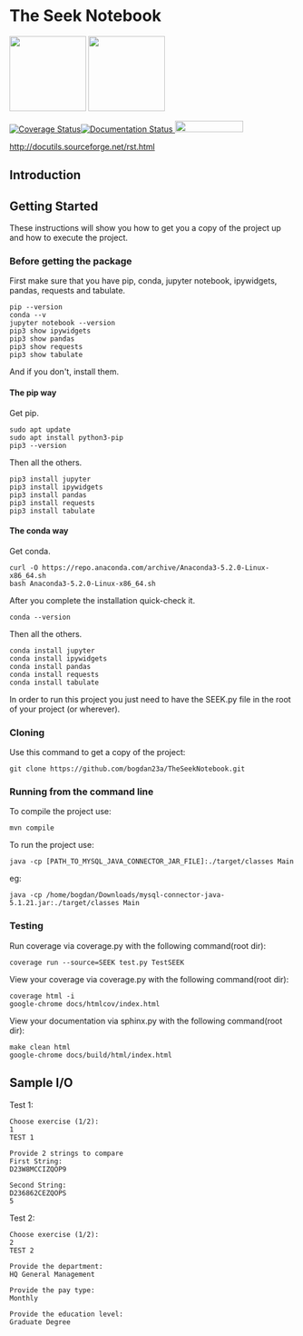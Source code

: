 # The Seek Notebook


<img src="https://seek4science.org/assets/images/seek-logo.svg" width="135px" height="132px">
<img src="https://upload.wikimedia.org/wikipedia/commons/3/38/Jupyter_logo.svg" width="135px" height="132px">

<a href='https://coveralls.io/github/bogdan23a/TheSeekNotebook'><img src='https://coveralls.io/repos/github/bogdan23a/TheSeekNotebook/badge.svg' alt='Coverage Status' /></a><a href='https://theseeknotebook.readthedocs.io/en/latest/?badge=latest'><img src='https://readthedocs.org/projects/theseeknotebook/badge/?version=latest' alt='Documentation Status' />
</a><img src="https://camo.githubusercontent.com/2091d99fb3b1ea0dcacb2ce564d5a3fc099c9ee7/68747470733a2f2f6261646765732e66726170736f66742e636f6d2f6f732f76322f6f70656e2d736f757263652e7376673f763d313032" width="120" height="20">

http://docutils.sourceforge.net/rst.html


## Introduction


## Getting Started

These instructions will show you how to get you a copy of the project up and how to execute the project.

### Before getting the package

First make sure that you have pip, conda, jupyter notebook, ipywidgets, pandas, requests and tabulate.
```
pip --version
conda --v
jupyter notebook --version
pip3 show ipywidgets
pip3 show pandas
pip3 show requests
pip3 show tabulate
```
And if you don't, install them.

#### The pip way

Get pip.
```
sudo apt update
sudo apt install python3-pip
pip3 --version
```

Then all the others.
```
pip3 install jupyter
pip3 install ipywidgets
pip3 install pandas
pip3 install requests
pip3 install tabulate
```

#### The conda way

Get conda.
```
curl -O https://repo.anaconda.com/archive/Anaconda3-5.2.0-Linux-x86_64.sh
bash Anaconda3-5.2.0-Linux-x86_64.sh
```

After you complete the installation quick-check it.
```
conda --version
```

Then all the others.
```
conda install jupyter
conda install ipywidgets
conda install pandas
conda install requests
conda install tabulate
```

In order to run this project you just need to have the SEEK.py file in the root of your project (or wherever).

### Cloning

Use this command to get a copy of the project:
```
git clone https://github.com/bogdan23a/TheSeekNotebook.git
```

### Running from the command line

To compile the project use:
```
mvn compile
```
To run the project use:
```
java -cp [PATH_TO_MYSQL_JAVA_CONNECTOR_JAR_FILE]:./target/classes Main
```

eg:
```
java -cp /home/bogdan/Downloads/mysql-connector-java-5.1.21.jar:./target/classes Main
``` 

### Testing

Run coverage via coverage.py with the following command(root dir):
```
coverage run --source=SEEK test.py TestSEEK
```

View your coverage via coverage.py with the following command(root dir):
```
coverage html -i
google-chrome docs/htmlcov/index.html
```
 
View your documentation via sphinx.py with the following command(root dir):
```
make clean html
google-chrome docs/build/html/index.html
```

## Sample I/O

Test 1:
```
Choose exercise (1/2):
1
TEST 1

Provide 2 strings to compare
First String:
D23W8MCCIZQOP9

Second String:
D236862CEZQOPS
5

```

Test 2:
```
Choose exercise (1/2):
2
TEST 2

Provide the department:
HQ General Management

Provide the pay type:
Monthly

Provide the education level:
Graduate Degree
